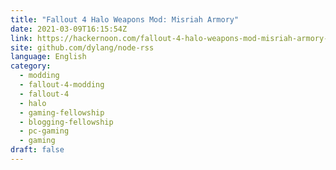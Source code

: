 ```yaml
---
title: "Fallout 4 Halo Weapons Mod: Misriah Armory"
date: 2021-03-09T16:15:54Z
link: https://hackernoon.com/fallout-4-halo-weapons-mod-misriah-armory-dj38334t?source=rss&utm_medium=RSS&utm_source=news.12bit.vn
site: github.com/dylang/node-rss
language: English
category:
  - modding
  - fallout-4-modding
  - fallout-4
  - halo
  - gaming-fellowship
  - blogging-fellowship
  - pc-gaming
  - gaming
draft: false
---
```

